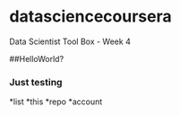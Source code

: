 # datasciencecoursera
Data Scientist Tool Box - Week 4

##HelloWorld?
### Just testing

*list
*this
*repo
*account
